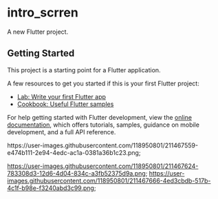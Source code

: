 # intro_scrren

A new Flutter project.

## Getting Started

This project is a starting point for a Flutter application.

A few resources to get you started if this is your first Flutter project:

- [Lab: Write your first Flutter app](https://docs.flutter.dev/get-started/codelab)
- [Cookbook: Useful Flutter samples](https://docs.flutter.dev/cookbook)

For help getting started with Flutter development, view the
[online documentation](https://docs.flutter.dev/), which offers tutorials,
samples, guidance on mobile development, and a full API reference.
<p>
https://user-images.githubusercontent.com/118950801/211467559-e474b111-2e94-4edc-ac1a-0381a36b1c23.png;

https://user-images.githubusercontent.com/118950801/211467624-783308d3-12d6-4d04-834c-a3fb52375d9a.png;
https://user-images.githubusercontent.com/118950801/211467666-4ed3cbdb-517b-4c1f-b98e-f3240abd3c99.png;

</p>
